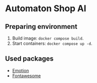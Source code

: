 # Automaton Shop AI


## Preparing environment

1. Build image: `docker compose build`.
2. Start containers: `docker compose up -d`.


## Used packages

- [Emotion](https://emotion.sh) 
- [Fontawesome](https://fontawesome.com/docs/web/)

